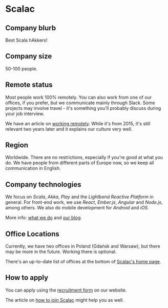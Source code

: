 # Scalac

## Company blurb

Best Scala hAkkers!

## Company size

50-100 people.

## Remote status

Most people work 100% remotely. You can also work from one of our offices, if you prefer, but we communicate mainly through Slack. Some projects may involve travel - it's something you'll probably discuss during your job interview.

We have an article on [working remotely](https://blog.scalac.io/2015/08/13/working_remotely.html). While it's from 2015, it's still relevant two years later and it explains our culture very well.

## Region

Worldwide. There are no restrictions, especially if you're good at what you do. We have people from different parts of Europe now, so we keep all communication in English.

## Company technologies

We focus on *Scala*, *Akka*, *Play* and the *Lightbend Reactive Platform* in general. For front-end work, we use *React*, *Ember.js*, *Angular* and *Node.js*, among others. We also do mobile development for *Android* and *iOS*.

More info: [what we do](https://scalac.io/what-we-do) and [our blog](https://blog.scalac.io).

## Office Locations

Currently, we have two offices in Poland (Gdańsk and Warsaw), but there may be more in the future. Working there is optional.

There's an up-to-date list of offices at the bottom of [Scalac's home page](https://scalac.io).

## How to apply

You can apply using the [recruitment form](https://scalac.io/join_us/) on our website.

The article on [how to join Scalac](https://blog.scalac.io/2016/01/28/five-things-to-do-to-join-scalac.html) might help you as well.

